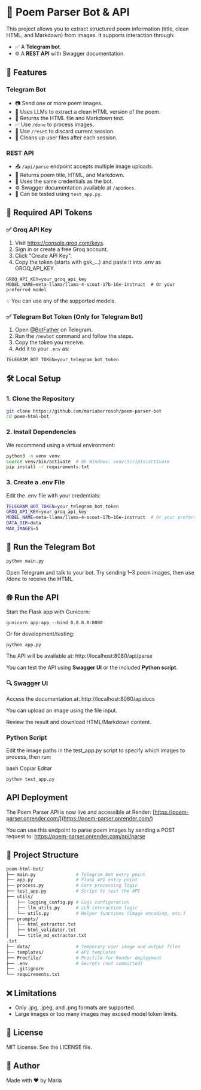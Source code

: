 # 📝 Poem Parser Bot & API

This project allows you to extract structured poem information (title, clean HTML, and Markdown) from images. It supports interaction through:

- ✅ A **Telegram bot**.
- 🌐 A **REST API** with Swagger documentation.


## 🚀 Features

### Telegram Bot
- 📷 Send one or more poem images.
- 🧠 Uses LLMs to extract a clean HTML version of the poem.
- 📄 Returns the HTML file and Markdown text.
- ✅ Use `/done` to process images.
- 🔁 Use `/reset` to discard current session.
- 🧹 Cleans up user files after each session.

### REST API
- 📤 `/api/parse` endpoint accepts multiple image uploads.
- 📄 Returns poem title, HTML, and Markdown.
- 🔐 Uses the same credentials as the bot.
- ⚙️ Swagger documentation available at `/apidocs`.
- 🧪 Can be tested using `test_app.py`.


## 🔑 Required API Tokens

### ✅ Groq API Key
1. Visit https://console.groq.com/keys.
2. Sign in or create a free Groq account.
3. Click "Create API Key".
4. Copy the token (starts with gsk_...) and paste it into .env as GROQ_API_KEY.

```env
GROQ_API_KEY=your_groq_api_key
MODEL_NAME=meta-llama/llama-4-scout-17b-16e-instruct  # Or your preferred model
```

💡 You can use any of the supported models.

### ✅ Telegram Bot Token (Only for Telegram Bot)
1. Open [@BotFather](https://t.me/BotFather) on Telegram.
2. Run the `/newbot` command and follow the steps.
3. Copy the token you receive.
4. Add it to your `.env` as:

```env
TELEGRAM_BOT_TOKEN=your_telegram_bot_token
```


## 🛠️ Local Setup

### 1. Clone the Repository

```bash
git clone https://github.com/mariabarrosoh/poem-parser-bot
cd poem-html-bot
```

### 2. Install Dependencies
We recommend using a virtual environment:
```bash
python3 -m venv venv
source venv/bin/activate  # On Windows: venv\Scripts\activate
pip install -r requirements.txt
```

### 3. Create a .env File
Edit the .env file with your credentials:
```bash
TELEGRAM_BOT_TOKEN=your_telegram_bot_token
GROQ_API_KEY=your_groq_api_key
MODEL_NAME=meta-llama/llama-4-scout-17b-16e-instruct  # Or your preferred model
DATA_DIR=data
MAX_IMAGES=5
```

## 🤖 Run the Telegram Bot
```bash
python main.py
```

Open Telegram and talk to your bot. Try sending 1–3 poem images, then use /done to receive the HTML.

## 🌐 Run the API
Start the Flask app with Gunicorn:
```
gunicorn app:app --bind 0.0.0.0:8080
```

Or for development/testing:
```
python app.py
```

The API will be available at:
http://localhost:8080/api/parse

You can test the API using **Swagger UI** or the included **Python script**.

### 🔍 Swagger UI
Access the documentation at: http://localhost:8080/apidocs

You can upload an image using the file input.

Review the result and download HTML/Markdown content.

###  Python Script
Edit the image paths in the test_app.py script to specify which images to process, then run:

bash
Copiar
Editar
```
python test_app.py
```

## API Deployment

The Poem Parser API is now live and accessible at Render: [https://poem-parser.onrender.com/](https://poem-parser.onrender.com/)

You can use this endpoint to parse poem images by sending a POST request to: https://poem-parser.onrender.com/api/parse



## 📁 Project Structure

```bash
poem-html-bot/
├── main.py               # Telegram bot entry point
├── app.py                # Flask API entry point
├── process.py            # Core processing logic
├── test_app.py           # Script to test the API
├── utils/
│   ├── logging_config.py # Logs configuration
│   ├── llm_utils.py      # LLM interaction logic
│   └── utils.py          # Helper functions (image encoding, etc.)
├── prompts/
│   ├── html_extractor.txt
│   ├── html_validator.txt
│   └── title_md_extractor.txt
.txt
├── data/                 # Temporary user image and output files
├── templates/            # API templates
├── Procfile/             # Procfile for Render deployment
├── .env                  # Secrets (not committed)
├── .gitignore
└── requirements.txt
```


## ❌ Limitations
- Only .jpg, .jpeg, and .png formats are supported.
- Large images or too many images may exceed model token limits.

## 📄 License
MIT License. See the LICENSE file.

## 👤 Author
Made with ❤️ by Maria
